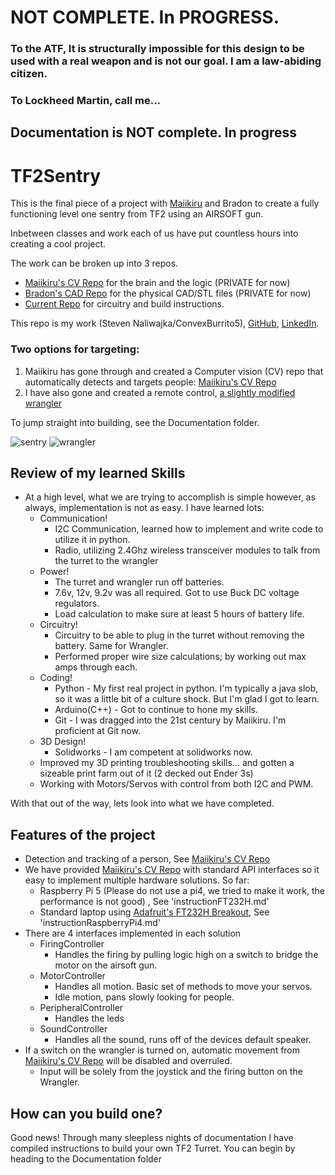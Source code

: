 # NOT COMPLETE. In PROGRESS.

### To the ATF, It is structurally impossible for this design to be used with a real weapon and is not our goal. I am a law-abiding citizen.
### To Lockheed Martin, call me...
## Documentation is NOT complete. In progress
# TF2Sentry
This is the final piece of a project with [Maiikiru](https://github.com/Maiikiru) and Bradon
to create a fully functioning level one sentry from TF2 using an AIRSOFT gun.

Inbetween classes and work each of us have put countless hours into creating a cool project.

The work can be broken up into 3 repos.
- [Maiikiru's CV Repo](https://github.com/Maiikiru/TF2SentrySource) for the brain and the logic (PRIVATE for now)
- [Bradon's CAD Repo](https://github.com/ConvexBurrito5/TF2SentryCAD) for the physical CAD/STL files (PRIVATE for now)
- [Current Repo](https://github.com/ConvexBurrito5/TF2SentryEE) for circuitry and build instructions.

This repo is my work (Steven Naliwajka/ConvexBurrito5), [GitHub](https://github.com/ConvexBurrito5), [LinkedIn](https://www.linkedin.com/in/steven-naliwajka-69564929a/).

### Two options for targeting: 
1) Maiikiru has gone through and created a Computer vision (CV) repo that automatically detects and targets people: [Maiikiru's CV Repo](https://github.com/Maiikiru/TF2SentrySource)
2) I have also gone and created a remote control, [a slightly modified wrangler](https://www.youtube.com/watch?v=LYPzGNSfVRk)


To jump straight into building, see the Documentation folder.

![sentry](https://wiki.teamfortress.com/w/images/thumb/3/3a/TF2LVL1SG.png/163px-TF2LVL1SG.png)
![wrangler](https://wiki.teamfortress.com/w/images/thumb/2/27/BLU_Wrangler.png/192px-BLU_Wrangler.png)

## Review of my learned Skills
- At a high level, what we are trying to accomplish is simple however, as always, implementation is not as easy. I have learned lots:
  - Communication!
    - I2C Communication, learned how to implement and write code to utilize it in python.
    - Radio, utilizing 2.4Ghz wireless transceiver modules to talk from the turret to the wrangler
  - Power!
    - The turret and wrangler run off batteries.
    - 7.6v, 12v, 9.2v was all required. Got to use Buck DC voltage regulators.
    - Load calculation to make sure at least 5 hours of battery life.
  - Circuitry!
    - Circuitry to be able to plug in the turret without removing the battery. Same for Wrangler.
    - Performed proper wire size calculations; by working out max amps through each.
  - Coding!
    - Python - My first real project in python. I'm typically a java slob, so it was a little bit of a culture shock. But I'm glad I got to learn.
    - Arduino(C++) - Got to continue to hone my skills.
    - Git - I was dragged into the 21st century by Maiikiru. I'm proficient at Git now.
  - 3D Design!
    - Solidworks - I am competent at solidworks now.
  - Improved my 3D printing troubleshooting skills... and gotten a sizeable print farm out of it (2 decked out Ender 3s)
  - Working with Motors/Servos with control from both I2C and PWM.



With that out of the way, lets look into what we have completed.
## Features of the project
- Detection and tracking of a person, See [Maiikiru's CV Repo](https://github.com/Maiikiru/TF2SentrySource)
- We have provided [Maiikiru's CV Repo](https://github.com/Maiikiru/TF2SentrySource) with standard API interfaces so it easy to implement multiple hardware solutions. So far:
  - Raspberry Pi 5 (Please do not use a pi4, we tried to make it work, the performance is not good) , See 'instructionFT232H.md'
  - Standard laptop using [Adafruit's FT232H Breakout](https://www.adafruit.com/product/2264), See 'instructionRaspberryPi4.md'
- There are 4 interfaces implemented in each solution
  - FiringController
    - Handles the firing by pulling logic high on a switch to bridge the motor on the airsoft gun.
  - MotorController
    - Handles all motion. Basic set of methods to move your servos.
    - Idle motion, pans slowly looking for people.
  - PeripheralController
    - Handles the leds
  - SoundController
    - Handles all the sound, runs off of the devices default speaker.
- If a switch on the wrangler is turned on, automatic movement from [Maiikiru's CV Repo](https://github.com/Maiikiru/TF2SentrySource) will be disabled and overruled.
  - Input will be solely from the joystick and the firing button on the Wrangler.

## How can you build one?
Good news! Through many sleepless nights of documentation I have
compiled instructions to build your own TF2 Turret. You can begin by 
heading to the Documentation folder
